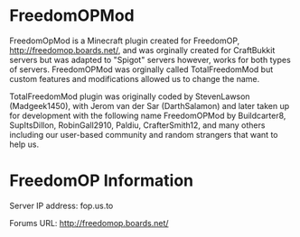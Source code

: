 FreedomOPMod
============

FreedomOpMod is a Minecraft plugin created for FreedomOP, http://freedomop.boards.net/, and was orginally created for CraftBukkit servers but was adapted to "Spigot" servers however, works for both types of servers.   FreedomOPMod was orginally called TotalFreedomMod but custom features and modifications allowed us to change the name.


TotalFreedomMod plugin was originally coded by StevenLawson (Madgeek1450), with Jerom van der Sar (DarthSalamon) and later taken up for development with the following name FreedomOPMod by Buildcarter8, SupItsDillon, RobinGall2910, Paldiu, CrafterSmith12, and many others including our user-based community and random strangers that want to help us.



FreedomOP Information
==
Server IP address: fop.us.to


Forums URL: http://freedomop.boards.net/
